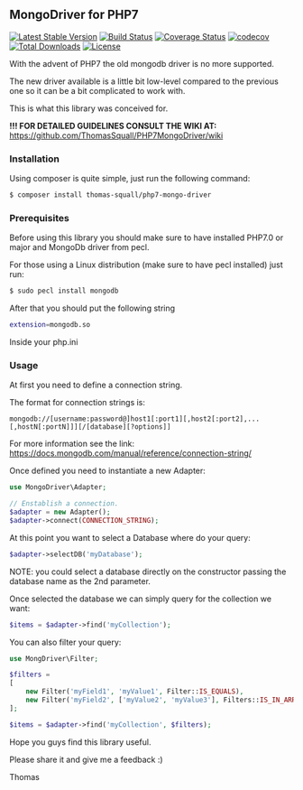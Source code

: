 ## MongoDriver for PHP7

[![Latest Stable Version](https://poser.pugx.org/thomas-squall/php7-mongo-driver/v/stable.svg)](https://packagist.org/packages/thomas-squall/php7-mongo-driver) 
[![Build Status](https://travis-ci.org/ThomasSquall/PHP7MongoDriver.svg?branch=master)](https://travis-ci.org/ThomasSquall/PHP7MongoDriver)
[![Coverage Status](https://coveralls.io/repos/github/ThomasSquall/PHP7MongoDriver/badge.svg?branch=master)](https://coveralls.io/github/ThomasSquall/PHP7MongoDriver?branch=master)
[![codecov](https://codecov.io/gh/ThomasSquall/PHP7MongoDriver/branch/master/graph/badge.svg)](https://codecov.io/gh/ThomasSquall/PHP7MongoDriver)
[![Total Downloads](https://poser.pugx.org/thomas-squall/php7-mongo-driver/downloads.svg)](https://packagist.org/thomas-squall/php7-mongo-driver) 
[![License](https://poser.pugx.org/thomas-squall/php7-mongo-driver/license.svg)](https://packagist.org/packages/thomas-squall/php7-mongo-driver)

With the advent of PHP7 the old mongodb driver is no more supported.

The new driver available is a little bit low-level compared to the previous one so it can be a bit complicated to work with.

This is what this library was conceived for.

**!!! FOR DETAILED GUIDELINES CONSULT THE WIKI AT:**
https://github.com/ThomasSquall/PHP7MongoDriver/wiki

### Installation

Using composer is quite simple, just run the following command:
``` sh
$ composer install thomas-squall/php7-mongo-driver
```

### Prerequisites

Before using this library you should make sure to have installed PHP7.0 or major and MongoDb driver from pecl.

For those using a Linux distribution (make sure to have pecl installed) just run:

``` sh
$ sudo pecl install mongodb
```

After that you should put the following string
``` sh
extension=mongodb.so
```
Inside your php.ini

### Usage

At first you need to define a connection string.

The format for connection strings is:

```
mongodb://[username:password@]host1[:port1][,host2[:port2],...[,hostN[:portN]]][/[database][?options]]
```

For more information see the link: https://docs.mongodb.com/manual/reference/connection-string/

Once defined you need to instantiate a new Adapter:

``` php
use MongoDriver\Adapter;

// Enstablish a connection.
$adapter = new Adapter();
$adapter->connect(CONNECTION_STRING);
```

At this point you want to select a Database where do your query:

``` php
$adapter->selectDB('myDatabase');
```
NOTE: you could select a database directly on the constructor passing the database name as the 2nd parameter.

Once selected the database we can simply query for the collection we want:

``` php
$items = $adapter->find('myCollection');
```

You can also filter your query:
``` php
use MongDriver\Filter;

$filters =
[
    new Filter('myField1', 'myValue1', Filter::IS_EQUALS),
    new Filter('myField2', ['myValue2', 'myValue3'], Filters::IS_IN_ARRAY)
];

$items = $adapter->find('myCollection', $filters);
```

Hope you guys find this library useful.

Please share it and give me a feedback :)

Thomas